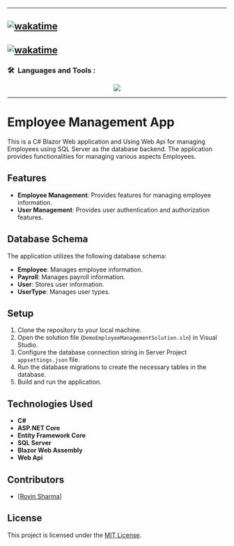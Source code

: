 ----
[![wakatime](https://wakatime.com/badge/user/018b52ca-833c-449a-8a52-a35427011708/project/018d5f9d-f096-4e7a-a47a-a6ef653de923.svg)](https://wakatime.com/badge/user/018b52ca-833c-449a-8a52-a35427011708/project/018d5f9d-f096-4e7a-a47a-a6ef653de923)
----
[![wakatime](https://wakatime.com/badge/user/018b52ca-833c-449a-8a52-a35427011708/project/018df480-473e-4b48-bbdc-98ea4e580e13.svg)](https://wakatime.com/badge/user/018b52ca-833c-449a-8a52-a35427011708/project/018df480-473e-4b48-bbdc-98ea4e580e13)
----

### 🛠 &nbsp;Languages and Tools :

<p align="center">
  <a href="https://skillicons.dev">
    <img src="https://skillicons.dev/icons?i=git,bootstrap,cs,css,dotnet,github,js,jquery,visualstudio,vscode" />
  </a>
</p>

----

# Employee Management App

This is a C# Blazor Web  application and Using Web Api for managing  Employees using SQL Server as the database backend. The application provides functionalities for managing various aspects Employees.

## Features

- **Employee Management**: Provides features for managing employee information.
- **User Management**: Provides user authentication and authorization features.

## Database Schema

The application utilizes the following database schema:

- **Employee**: Manages employee information.
- **Payroll**: Manages payroll information.
- **User**: Stores user information.
- **UserType**: Manages user types.

## Setup

1. Clone the repository to your local machine.
2. Open the solution file (`DemoEmployeeManagementSolution.sln`) in Visual Studio.
3. Configure the database connection string in Server Project `appsettings.json` file.
4. Run the database migrations to create the necessary tables in the database.
5. Build and run the application.

## Technologies Used

- **C#**
- **ASP.NET Core**
- **Entity Framework Core**
- **SQL Server**
- **Blazor Web Assembly**
- **Web Api**

## Contributors

- [[Rovin Sharma](https://github.com/rovinsharmagit)]

## License

This project is licensed under the [MIT License](LICENSE).
